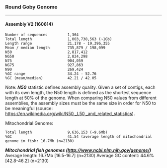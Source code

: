 ### Round Goby Genome
___

#### Assembly V2 (160614)

```
Number of sequences         1,364        
Total length                1,003,738,563 (~1Gb)
Length range                21,178 - 19,396,355
Mean / median length        735,879 / 198,099
N50                         2,817,412
NG50                        2,824,298
N75                         904,059
NG75                        927,863
N90                         269,424
%GC range                   34.24 - 52.76
%GC (mean/median)           42.21 / 42.05      
```
Note:
***N50*** statistic defines assembly quality. Given a set of contigs, each with its own length, the N50 length is defined as the shortest sequence length at 50% of the genome. When comparing N50 values from different assemblies, the assembly sizes must be the same size in order for N50 to be meaningful (source: https://en.wikipedia.org/wiki/N50,_L50,_and_related_statistics).


Mitochondrial Genome:
```
Total length                9,636,153 (~9.6Mb)
%GC                         41.54 (average length of mitochondrial genome in fish: 16.7Mb (n=2130)
```
***Mitochondrial fish genomes (http://www.ncbi.nlm.nih.gov/genome/)***
Average length: 16.7Mb [16.5-16.7] (n=2130)
Average GC content: 44.6% [42.8-46.2] (n=2130)
